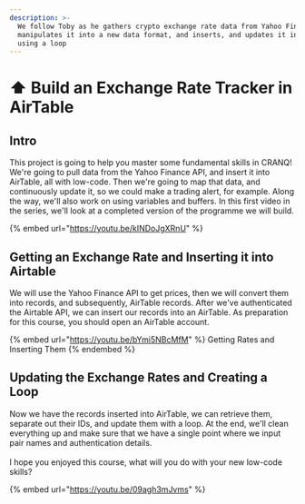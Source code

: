 ```yaml
---
description: >-
  We follow Toby as he gathers crypto exchange rate data from Yahoo Finance,
  manipulates it into a new data format, and inserts, and updates it in AirTable
  using a loop
---
```


# ⬆ Build an Exchange Rate Tracker in AirTable

## Intro

This project is going to help you master some fundamental skills in CRANQ!  We're going to pull data from the Yahoo Finance API, and insert it into AirTable, all with low-code.  Then we're going to map that data, and continuously update it, so we could make a trading alert, for example.  Along the way, we'll also work on using variables and buffers.  In this first video in the series, we'll look at a completed version of the programme we will build.

{% embed url="https://youtu.be/kINDoJgXRnU" %}

## Getting an Exchange Rate and Inserting it into Airtable

We will use the Yahoo Finance API to get prices, then we will convert them into records, and subsequently, AirTable records.  After we've authenticated the Airtable API, we can insert our records into an AirTable.  As preparation for this course, you should open an AirTable account.

{% embed url="https://youtu.be/bYmi5NBcMfM" %}
Getting Rates and Inserting Them
{% endembed %}

## Updating the Exchange Rates and Creating a Loop

Now we have the records inserted into AirTable, we can retrieve them, separate out their IDs, and update them with a loop.  At the end, we'll clean everything up and make sure that we have a single point where we input pair names and authentication details.  \
\
I hope you enjoyed this course, what will you do with your new low-code skills?

{% embed url="https://youtu.be/09agh3mJvms" %}
